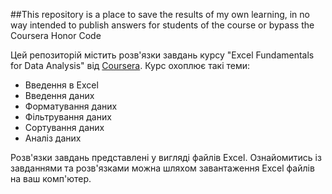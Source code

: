 ##This repository is a place to save the results of my own learning, in no way intended to publish answers for students of the course or bypass the Coursera Honor Code

Цей репозиторій містить розв'язки завдань курсу "Excel Fundamentals for Data Analysis" від [Coursera](https://www.coursera.org/learn/excel-data-analysis-fundamentals).
Курс охоплює такі теми:

- Введення в Excel
- Введення даних
- Форматування даних
- Фільтрування даних
- Сортування даних
- Аналіз даних

Розв'язки завдань представлені у вигляді файлів Excel. Ознайомитись із завданнями та розв'язками можна шляхом завантаження Excel файлів на ваш комп'ютер.
